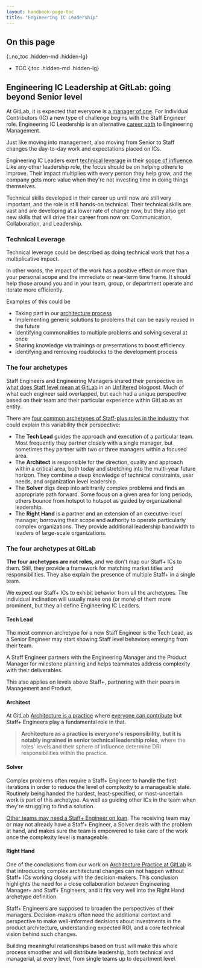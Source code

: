 ```yaml
---
layout: handbook-page-toc
title: "Engineering IC Leadership"
---
```


## On this page
{:.no_toc .hidden-md .hidden-lg}

- TOC
{:toc .hidden-md .hidden-lg}

## Engineering IC Leadership at GitLab: going beyond Senior level

At GitLab, it is expected that everyone is [a manager of one](/handbook/leadership/#managers-of-one). For Individual Contributors (IC) a new type of challenge begins with the Staff Engineer role. Engineering IC Leadership is an alternative [career path](/handbook/engineering/career-development/#roles) to Engineering Management.

Just like moving into management, also moving from Senior to Staff changes the day-to-day work and expectations placed on ICs.

Engineering IC Leaders exert [technical leverage](#technical-leverage) in their [scope of influence](/handbook/engineering/career-development/career-matrix.html#scope-of-influence).
Like any other leadership role, the focus should be on helping others to improve.
Their impact multiplies with every person they help grow, and the company gets more value when they're not investing time in doing things themselves.

Technical skills developed in their career up until now are still very important, and the role is still hands-on technical. Their technical skills are vast and are developing at a lower rate of change now, but they also get new skills that will drive their career from now on: Communication, Collaboration, and Leadership.

### Technical Leverage

Technical leverage could be described as doing technical work that has a
multiplicative impact.

In other words, the impact of the work has a positive effect on more than
your personal scope and the immediate or near-term time frame. It should help
those around you and in your team, group, or department operate and iterate
more efficiently.

Examples of this could be

- Taking part in our [architecture process](/handbook/engineering/architecture/workflow/)
- Implementing generic solutions to problems that can be easily reused in the future
- Identifying commonalities to multiple problems and solving several at once
- Sharing knowledge via trainings or presentations to boost efficiency
- Identifying and removing roadblocks to the development process

### The four archetypes

Staff Engineers and Engineering Managers shared their perspective on [what does Staff level mean at GitLab](/blog/2020/02/18/staff-level-engineering-at-gitlab/) in an [Unfiltered](/handbook/marketing/blog/unfiltered/) blogpost. 
Much of what each engineer said overlapped, but each had a unique perspective based on their team and their particular experience within GitLab as an entity.

There are [four common archetypes of Staff-plus roles in the industry](https://staffeng.com/guides/staff-archetypes) that could explain this variability their perspective:

* The **Tech Lead** guides the approach and execution of a particular team. Most frequently they partner closely with a single manager, but sometimes they partner with two or three managers within a focused area.
* The **Architect** is responsible for the direction, quality and approach within a critical area, both today and stretching into the multi-year future horizon. They combine a deep knowledge of technical constraints, user needs, and organization level leadership.
* The **Solver** digs deep into arbitrarily complex problems and finds an appropriate path forward. Some focus on a given area for long periods, others bounce from hotspot to hotspot as guided by organizational leadership.
* The **Right Hand** is a partner and an extension of an executive-level manager, borrowing their scope and authority to operate particularly complex organizations. They provide additional leadership bandwidth to leaders of large-scale organizations.

### The four archetypes at GitLab

**The four archetypes are not roles**, and we don't map our Staff+ ICs to them. Still, they provide a framework for matching market titles and responsibilities. They also explain the presence of multiple Staff+ in a single team.

We expect our Staff+ ICs to exhibit behavior from all the archetypes. The individual inclination will usually make one (or more) of them more prominent, but they all define Engineering IC Leaders.

#### Tech Lead

The most common archetype for a new Staff Engineer is the Tech Lead, as a Senior Engineer may start showing Staff level behaviors emerging from their team. 

A Staff Engineer partners with the Engineering Manager and the Product Manager for milestone planning and helps teammates address complexity with their deliverables.

This also applies on levels above Staff+, partnering with their peers in Management and Product.

#### Architect

At GitLab [Architecture is a practice](/handbook/engineering/architecture/) where [everyone can contribute](/company/strategy/#mission) but Staff+ Engineers play a fundamental role in that.

> **Architecture as a practice is everyone's responsibility, but it is notably ingrained in senior technical leadership roles**, where the roles' levels and their sphere of influence determine DRI responsibilities within the practice.

#### Solver

Complex problems often require a Staff+ Engineer to handle the first iterations in order to reduce the level of complexity to a manageable state.
Routinely being handed the hardest, least-specified, or most-uncertain work is part of this archetype. As well as guiding other ICs in the team when they're struggling to find a solution.

[Other teams may need a Staff+ Engineer on loan](/handbook/engineering/career-development/#team-members-on-loan-to-another-team). The receiving team may or may not already have a Staff+ Engineer, a Solver deals with the problem at hand, and makes sure the team is empowered to take care of the work once the complexity level is manageable.

#### Right Hand

One of the conclusions from our work on [Architecture Practice at GitLab](/handbook/engineering/architecture/) is that introducing complex architectural changes can not happen without Staff+ ICs working closely with the decision-makers. This conclusion highlights the need for a close collaboration between Engineering Manager+ and Staff+ Engineers, and it fits very well into the Right Hand archetype definition.

Staff+ Engineers are supposed to broaden the perspectives of their managers. Decision-makers often need the additional context and perspective to make well-informed decisions about investments in the product architecture, understanding expected ROI, and a core technical vision behind such changes.

Building meaningful relationships based on trust will make this whole process smoother and will distribute leadership, both technical and managerial, at every level, from single teams up to department level.


